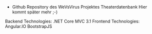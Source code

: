 * Github Repository des WeVsVirus Projektes Theaterdatenbank
Hier kommt später mehr ;-)

Backend Technologies: 
.NET Core MVC 3.1 
Frontend Technologies: 
Angular.IO
BootstrapJS